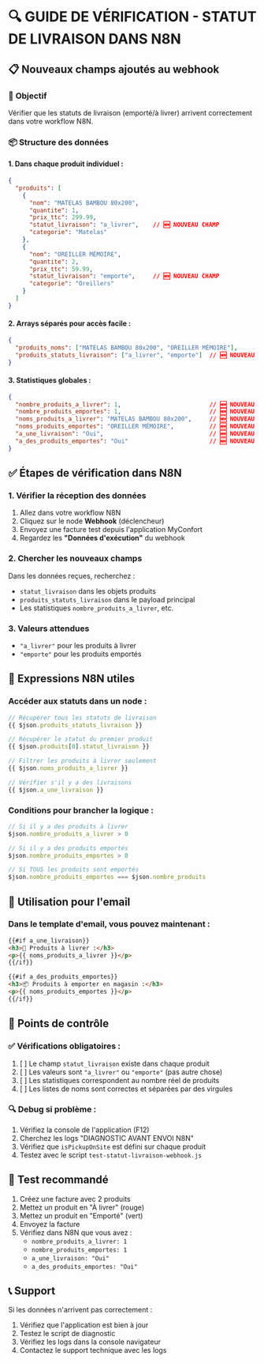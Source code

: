 # 🔍 GUIDE DE VÉRIFICATION - STATUT DE LIVRAISON DANS N8N

## 📋 Nouveaux champs ajoutés au webhook

### 🎯 **Objectif**
Vérifier que les statuts de livraison (emporté/à livrer) arrivent correctement dans votre workflow N8N.

### 📦 **Structure des données**

#### **1. Dans chaque produit individuel :**
```json
{
  "produits": [
    {
      "nom": "MATELAS BAMBOU 80x200",
      "quantite": 1,
      "prix_ttc": 299.99,
      "statut_livraison": "a_livrer",    // 🆕 NOUVEAU CHAMP
      "categorie": "Matelas"
    },
    {
      "nom": "OREILLER MÉMOIRE",
      "quantite": 2,
      "prix_ttc": 59.99,
      "statut_livraison": "emporte",     // 🆕 NOUVEAU CHAMP
      "categorie": "Oreillers"
    }
  ]
}
```

#### **2. Arrays séparés pour accès facile :**
```json
{
  "produits_noms": ["MATELAS BAMBOU 80x200", "OREILLER MÉMOIRE"],
  "produits_statuts_livraison": ["a_livrer", "emporte"]  // 🆕 NOUVEAU CHAMP
}
```

#### **3. Statistiques globales :**
```json
{
  "nombre_produits_a_livrer": 1,                         // 🆕 NOUVEAU CHAMP
  "nombre_produits_emportes": 1,                         // 🆕 NOUVEAU CHAMP
  "noms_produits_a_livrer": "MATELAS BAMBOU 80x200",     // 🆕 NOUVEAU CHAMP
  "noms_produits_emportes": "OREILLER MÉMOIRE",          // 🆕 NOUVEAU CHAMP
  "a_une_livraison": "Oui",                              // 🆕 NOUVEAU CHAMP
  "a_des_produits_emportes": "Oui"                       // 🆕 NOUVEAU CHAMP
}
```

## ✅ **Étapes de vérification dans N8N**

### **1. Vérifier la réception des données**
1. Allez dans votre workflow N8N
2. Cliquez sur le node **Webhook** (déclencheur)
3. Envoyez une facture test depuis l'application MyConfort
4. Regardez les **"Données d'exécution"** du webhook

### **2. Chercher les nouveaux champs**
Dans les données reçues, recherchez :
- `statut_livraison` dans les objets produits
- `produits_statuts_livraison` dans le payload principal
- Les statistiques `nombre_produits_a_livrer`, etc.

### **3. Valeurs attendues**
- `"a_livrer"` pour les produits à livrer
- `"emporte"` pour les produits emportés

## 🔧 **Expressions N8N utiles**

### **Accéder aux statuts dans un node :**
```javascript
// Récupérer tous les statuts de livraison
{{ $json.produits_statuts_livraison }}

// Récupérer le statut du premier produit
{{ $json.produits[0].statut_livraison }}

// Filtrer les produits à livrer seulement
{{ $json.noms_produits_a_livrer }}

// Vérifier s'il y a des livraisons
{{ $json.a_une_livraison }}
```

### **Conditions pour brancher la logique :**
```javascript
// Si il y a des produits à livrer
$json.nombre_produits_a_livrer > 0

// Si il y a des produits emportés
$json.nombre_produits_emportes > 0

// Si TOUS les produits sont emportés
$json.nombre_produits_emportes === $json.nombre_produits
```

## 📧 **Utilisation pour l'email**

### **Dans le template d'email, vous pouvez maintenant :**
```html
{{#if a_une_livraison}}
<h3>🚛 Produits à livrer :</h3>
<p>{{ noms_produits_a_livrer }}</p>
{{/if}}

{{#if a_des_produits_emportes}}
<h3>📦 Produits à emporter en magasin :</h3>
<p>{{ noms_produits_emportes }}</p>
{{/if}}
```

## 🚨 **Points de contrôle**

### **✅ Vérifications obligatoires :**
1. [ ] Le champ `statut_livraison` existe dans chaque produit
2. [ ] Les valeurs sont `"a_livrer"` ou `"emporte"` (pas autre chose)
3. [ ] Les statistiques correspondent au nombre réel de produits
4. [ ] Les listes de noms sont correctes et séparées par des virgules

### **🔍 Debug si problème :**
1. Vérifiez la console de l'application (F12)
2. Cherchez les logs "DIAGNOSTIC AVANT ENVOI N8N"
3. Vérifiez que `isPickupOnSite` est défini sur chaque produit
4. Testez avec le script `test-statut-livraison-webhook.js`

## 🎯 **Test recommandé**

1. Créez une facture avec 2 produits
2. Mettez un produit en "À livrer" (rouge)
3. Mettez un produit en "Emporté" (vert)
4. Envoyez la facture
5. Vérifiez dans N8N que vous avez :
   - `nombre_produits_a_livrer: 1`
   - `nombre_produits_emportes: 1`
   - `a_une_livraison: "Oui"`
   - `a_des_produits_emportes: "Oui"`

## 📞 **Support**

Si les données n'arrivent pas correctement :
1. Vérifiez que l'application est bien à jour
2. Testez le script de diagnostic
3. Vérifiez les logs dans la console navigateur
4. Contactez le support technique avec les logs
